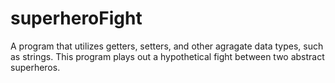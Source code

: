 # superheroFight

A program that utilizes getters, setters, and other agragate data types, such as strings. This program plays out a hypothetical fight between two abstract superheros. 
